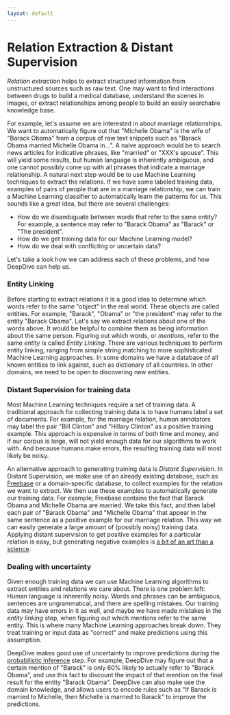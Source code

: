 ```yaml
---
layout: default
---
```


# Relation Extraction & Distant Supervision

*Relation extraction* helps to extract structured information from unstructured sources such as raw text. One may want to find interactions between drugs to build a medical database, understand the scenes in images, or extract relationships among people to build an easily searchable knowledge base. 

For example, let's assume we are interested in about marriage relationships. We want to automatically figure out that "Michelle Obama" is the wife of "Barack Obama" from a corpus of raw text snippets such as "Barack Obama married Michelle Obama in...". A naive approach would be to search news articles for indicative phrases, like "married" or "XXX's spouse". This will yield some results, but human language is inherently ambiguous, and one cannot possibly come up with all phrases that indicate a marriage relationship. A natural next step would be to use Machine Learning techniques to extract the relations. If we have some labeled training data, examples of pairs of people that are in a marriage relationship, we can train a Machine Learning classifier to automatically learn the patterns for us. This sounds like a great idea, but there are several challenges:

- How do we disambiguate between words that refer to the same entity? For example, a sentence may refer to "Barack Obama" as "Barack" or "The president".
- How do we get training data for our Machine Learning model?
- How do we deal with conflicting or uncertain data? 

Let's take a look how we can address each of these problems, and how DeepDive can help us.

### Entity Linking

Before starting to extract relations it is a good idea to determine which words refer to the same "object" in the real world. These objects are called entities. For example, "Barack", "Obama" or "the president" may refer to the entity "Barack Obama". Let's say we extract relations about one of the words above. It would be helpful to combine them as being information about the same person. Figuring out which words, or *mentions*, refer to the same *entity* is called *Entity Linking*. There are various techniques to perform entity linking, ranging from simple string matching to more sophisticated Machine Learning approaches. In some domains we have a database of all known entities to link against, such as dictionary of all countries. In other domains, we need to be open to discovering new entities.

### Distant Supervision for training data

Most Machine Learning techniques require a set of training data. A traditional approach for collecting training data is to have humans label a set of documents. For example, for the marriage relation, human annotators may label the pair "Bill Clinton" and "Hillary Clinton" as a positive training example. This approach is expensive in terms of both time and money, and if our corpus is large, will not yield enough data for our algorithms to work with. And because humans make errors, the resulting training data will most likely be noisy. 

An alternative approach to generating training data is *Distant Supervision*. In Distant Supervision, we make use of an already existing database, such as [Freebase](http://www.freebase.com/) or a domain-specific database, to collect examples for the relation we want to extract. We then use these examples to automatically generate our training data. For example, Freebase contains the fact that Barack Obama and Michelle Obama are married. We take this fact, and then label each pair of "Barack Obama" and "Michelle Obama" that appear in the same sentence as a positive example for our marriage relation. This way we can easily generate a large amount of (possibly noisy) training data. Applying distant supervision to get positive examples for a particular relation is easy, but generating negative examples is [a bit of an art than a science](/doc/general/generating_negative_examples.html).


### Dealing with uncertainty

Given enough training data we can use Machine Learning algorithms to extract entities and relations we care about. There is one problem left: Human language is inherently noisy. Words and phrases can be ambiguous, sentences are ungrammatical, and there are spelling mistakes. Our training data may have errors in it as well, and maybe we have made mistakes in the *entity linking* step, when figuring out which mentions refer to the same entity. This is where many Machine Learning approaches break down. They treat training or input data as "correct" and make predictions using this assumption.

DeepDive makes good use of uncertainty to improve predictions during the [probabilistic inference](/doc/general/probabilistic_inference.html) step. For example, DeepDive may figure out that a certain mention of "Barack" is only 60% likely to actually refer to "Barack Obama", and use this fact to discount the impact of that mention on the final result for the entity "Barack Obama". DeepDive can also make use the domain knowledge, and allows users to encode rules such as "If Barack is married to Michelle, then Michelle is married to Barack" to improve the predictions.





